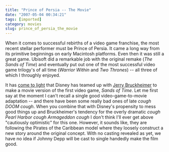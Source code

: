```yaml
---
title: "Prince of Persia -- The Movie"
date: "2007-05-04 00:34:21"
tags: [imported]
category: movies
slug: prince_of_persia_the_movie
---
```


When it comes to successful rebirths of a video game franchise, the most recent
stellar performer must be Prince of Persia. It came a long way from its
primitive beginnings on early Macintosh platforms. Even then it was still a
great game. Ubisoft did a remarkable job with the original remake (<em>The Sands
of Time</em>) and eventually put out one of the most successful video game
trilogy's of all time (<em>Warrior Within</em> and <em>Two Thrones</em>) -- all
three of which I throughly enjoyed.

It has
<a href="http://www.filmwad.com/prince-of-persia-to-reign-on-silver-screen-2196-p.html">come
to light</a> that Disney has teamed up with
<a href="http://www.imdb.com/name/nm0000988/" title="The Rock is still a great movie">Jerry
Bruckheimer</a> to make a movie version of the first video game, <em>Sands of
Time</em>. Let me first say at the moment I can't recall a single good
video-game-to-movie adaptation -- and there have been some really bad ones of
late _cough_ <em>DOOM</em> _cough_. When you combine that with Disney's
propensity to mess good things up and Bruckheimer's tendency for the overly
dramatic _cough_ <em>Pearl Harbor</em> _cough_ <em>Armageddon</em> _cough_ I
don't think I'll ever get above "cautiously optimistic" for this one. However,
it sounds like, they are following the Pirates of the Caribbean model where they
loosely construct a new story around the original concept. With no casting
revealed as yet, we have no idea if Johnny Depp will be cast to single handedly
make the film good.
